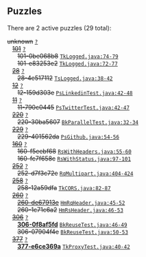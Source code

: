 ## Puzzles

There are 2 active puzzles (29 total):


<del>unknown</del> [`?`](../master/?)<br/>
&nbsp;&nbsp;&nbsp;[<del>101</del>](https://github.com/yegor256/takes/issues/101) [`?`](../master/?)<br/>
&nbsp;&nbsp;&nbsp;&nbsp;&nbsp;&nbsp;<del>101-0be068b8</del> [`TkLogged.java:74-79`](../master/src/main/java/org/takes/facets/slf4j/TkLogged.java#L74-L79)<br/>
&nbsp;&nbsp;&nbsp;&nbsp;&nbsp;&nbsp;<del>101-e83253e2</del> [`TkLogged.java:72-77`](../master/src/main/java/org/takes/facets/slf4j/TkLogged.java#L72-L77)<br/>
&nbsp;&nbsp;&nbsp;[<del>28</del>](https://github.com/yegor256/takes/issues/28) [`?`](../master/?)<br/>
&nbsp;&nbsp;&nbsp;&nbsp;&nbsp;&nbsp;<del>28-4e517112</del> [`TsLogged.java:38-42`](../master/src/main/java/org/takes/facets/slf4j/TsLogged.java#L38-L42)<br/>
&nbsp;&nbsp;&nbsp;[<del>12</del>](https://github.com/yegor256/takes/issues/12) [`?`](../master/?)<br/>
&nbsp;&nbsp;&nbsp;&nbsp;&nbsp;&nbsp;<del>12-159d303e</del> [`PsLinkedinTest.java:42-48`](../master/src/test/java/org/takes/facets/auth/social/PsLinkedinTest.java#L42-L48)<br/>
&nbsp;&nbsp;&nbsp;[<del>11</del>](https://github.com/yegor256/takes/issues/11) [`?`](../master/?)<br/>
&nbsp;&nbsp;&nbsp;&nbsp;&nbsp;&nbsp;<del>11-790c0445</del> [`PsTwitterTest.java:42-47`](../master/src/test/java/org/takes/facets/auth/social/PsTwitterTest.java#L42-L47)<br/>
&nbsp;&nbsp;&nbsp;[<del>220</del>](https://github.com/yegor256/takes/issues/220) [`?`](../master/?)<br/>
&nbsp;&nbsp;&nbsp;&nbsp;&nbsp;&nbsp;<del>220-30ba5607</del> [`BkParallelTest.java:32-34`](../master/src/test/java/org/takes/http/BkParallelTest.java#L32-L34)<br/>
&nbsp;&nbsp;&nbsp;[<del>229</del>](https://github.com/yegor256/takes/issues/229) [`?`](../master/?)<br/>
&nbsp;&nbsp;&nbsp;&nbsp;&nbsp;&nbsp;<del>229-401562da</del> [`PsGithub.java:54-56`](../master/src/main/java/org/takes/facets/auth/social/PsGithub.java#L54-L56)<br/>
&nbsp;&nbsp;&nbsp;[<del>160</del>](https://github.com/yegor256/takes/issues/160) [`?`](../master/?)<br/>
&nbsp;&nbsp;&nbsp;&nbsp;&nbsp;&nbsp;<del>160-f5eebf68</del> [`RsWithHeaders.java:55-60`](../master/src/main/java/org/takes/rs/RsWithHeaders.java#L55-L60)<br/>
&nbsp;&nbsp;&nbsp;&nbsp;&nbsp;&nbsp;<del>160-fc7f658c</del> [`RsWithStatus.java:97-101`](../master/src/main/java/org/takes/rs/RsWithStatus.java#L97-L101)<br/>
&nbsp;&nbsp;&nbsp;[<del>252</del>](https://github.com/yegor256/takes/issues/252) [`?`](../master/?)<br/>
&nbsp;&nbsp;&nbsp;&nbsp;&nbsp;&nbsp;<del>252-d7f3c72e</del> [`RqMultipart.java:404-424`](../master/src/main/java/org/takes/rq/RqMultipart.java#L404-L424)<br/>
&nbsp;&nbsp;&nbsp;[<del>258</del>](https://github.com/yegor256/takes/issues/258) [`?`](../master/?)<br/>
&nbsp;&nbsp;&nbsp;&nbsp;&nbsp;&nbsp;<del>258-12a59dfa</del> [`TkCORS.java:82-87`](../master/src/main/java/org/takes/tk/TkCORS.java#L82-L87)<br/>
&nbsp;&nbsp;&nbsp;[<del>260</del>](https://github.com/yegor256/takes/issues/260) [`?`](../master/?)<br/>
&nbsp;&nbsp;&nbsp;&nbsp;&nbsp;&nbsp;[<del>260-de67913e</del>](https://github.com/yegor256/takes/issues/413) [`HmRqHeader.java:45-52`](../master/src/main/java/org/takes/facets/hamcrest/HmRqHeader.java#L45-L52)<br/>
&nbsp;&nbsp;&nbsp;&nbsp;&nbsp;&nbsp;<del>260-1c71c6a2</del> [`HmRsHeader.java:46-53`](../master/src/main/java/org/takes/facets/hamcrest/HmRsHeader.java#L46-L53)<br/>
&nbsp;&nbsp;&nbsp;[<del>306</del>](https://github.com/yegor256/takes/issues/306) [`?`](../master/?)<br/>
&nbsp;&nbsp;&nbsp;&nbsp;&nbsp;&nbsp;[**306-0f8af5fd**](https://github.com/yegor256/takes/issues/418) [`BkReuseTest.java:46-49`](../master/src/test/java/org/takes/http/BkReuseTest.java#L46-L49)<br/>
&nbsp;&nbsp;&nbsp;&nbsp;&nbsp;&nbsp;<del>306-07904f4e</del> [`BkReuseTest.java:50-53`](../master/src/test/java/org/takes/http/BkReuseTest.java#L50-L53)<br/>
&nbsp;&nbsp;&nbsp;[<del>377</del>](https://github.com/yegor256/takes/issues/377) [`?`](../master/?)<br/>
&nbsp;&nbsp;&nbsp;&nbsp;&nbsp;&nbsp;[**377-e6ce369a**](https://github.com/yegor256/takes/issues/458) [`TkProxyTest.java:40-42`](../master/src/test/java/org/takes/tk/TkProxyTest.java#L40-L42)<br/>